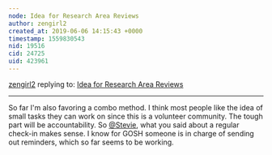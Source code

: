 ```yaml
---
node: Idea for Research Area Reviews
author: zengirl2
created_at: 2019-06-06 14:15:43 +0000
timestamp: 1559830543
nid: 19516
cid: 24725
uid: 423961
---
```




[zengirl2](../profile/zengirl2) replying to: [Idea for Research Area Reviews](../notes/stevie/05-24-2019/idea-to-distribute-tasks-for-a-reserach-area-review)

----
 So far I'm also favoring a combo method. I think most people like the idea of small tasks they can work on since this is a volunteer community. The tough part will be accountability. So [@Stevie](/profile/Stevie), what you said about a regular check-in makes sense. I know for GOSH someone is in charge of sending out reminders, which so far seems to be working.